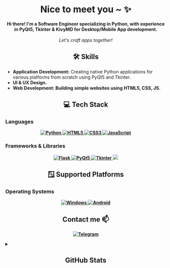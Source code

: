 <h1 align="center">Nice to meet you ~ ✨</h1>

<p align="center">
  <b>Hi there! I'm a Software Engineer specializing in Python, with experience in PyQt5, Tkinter & KivyMD for Desktop/Mobile App development.</b><br><br>
  <i>Let's craft apps together!</i><br>
</p>

<h2 align="center">🛠️ Skills</h2>

<ul>
  <li><b>Application Development:</b> Creating native Python applications for various platforms from scratch using PyQt5 and Tkinter.</li>
  <li><b>UI & UX Design.</li>
  <li><b>Web Development:</b> Building simple websites using HTML5, CSS, JS.</li>
</ul>

<h2 align="center">💻 Tech Stack</h2>

### Languages
<p align="center">
  <a href="https://github.com/Seredyon">
    <img src="https://img.shields.io/badge/python-black?style=for-the-badge&logo=python" alt="Python">
  </a>
  <a href="https://github.com/Seredyon">
    <img src="https://img.shields.io/badge/html5-black?style=for-the-badge&logo=html5" alt="HTML5">
  </a>
  <a href="https://github.com/Seredyon">
    <img src="https://img.shields.io/badge/css3-black?style=for-the-badge&logo=css3" alt="CSS3">
  </a>
  <a href="https://github.com/Seredyon">
    <img src="https://img.shields.io/badge/javascript-black?style=for-the-badge&logo=javascript" alt="JavaScript">
  </a>
</p>

### Frameworks & Libraries
<p align="center">
  <a href="https://github.com/Seredyon">
    <img src="https://img.shields.io/badge/flask-black?style=for-the-badge&logo=flask" alt="Flask">
  </a>
  <a href="https://github.com/Seredyon">
    <img src="https://img.shields.io/badge/pyqt5-black?style=for-the-badge&logo=qt" alt="PyQt5">
  </a>
  <a href="https://github.com/Seredyon">
    <img src="https://img.shields.io/badge/tkinter-black?style=for-the-badge&logo=python" alt="Tkinter">
  </a>
  <a [href=“https://github.com/kivymd/KivyMD”> <img src="https://kivymd.readthedocs.io/en/latest/_static/logo-kivymd.png">
  </a>
</p>

<h2 align="center">🪟 Supported Platforms</h2>

### Operating Systems
<p align="center">
  <a href="https://github.com/Seredyon">
    <img src="https://img.shields.io/badge/Windows-black?style=for-the-badge&logo=Windows" alt="Windows">
  </a>
  <a href="https://github.com/Seredyon">
    <img src="https://img.shields.io/badge/Android-black?style=for-the-badge&logo=android" alt="Android">
  </a>
</p>

<h2 align="center">Contact me 📫</h2>

<p align="center">
  <a href="https://t.me/Ice_vol0w_Come">
    <img src="https://img.shields.io/badge/telegram-black?style=for-the-badge&logo=telegram" alt="Telegram">
  </a>
</p>

<details>
  <summary><h2 align="center">GitHub Stats</h2></summary>
  <p align="center">
    <a href="https://github.com/Seredyon">
      <img src="http://github-profile-summary-cards.vercel.app/api/cards/profile-details?username=Seredyon&theme=transparent" />
    </a>
    <a href="https://github.com/Seredyon">
      <img src="https://github-readme-streak-stats.herokuapp.com/?user=Seredyon&hide_border=true&card_width=338&theme=transparent" />
    </a>
    <a href="https://github.com/Seredyon">
      <img src="http://github-profile-summary-cards.vercel.app/api/cards/stats?username=Seredyon&theme=transparent" />
    </a>
  </p>
</details>
